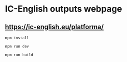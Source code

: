 # IC-English outputs webpage
## https://ic-english.eu/platforma/

```
npm install
```

```
npm run dev
```

```
npm run build
```
